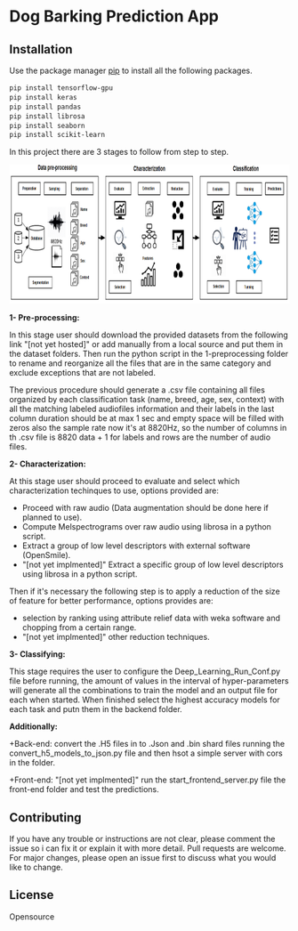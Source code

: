 # Dog Barking Prediction App

## Installation

Use the package manager [pip](https://pip.pypa.io/en/stable/) to install all the following packages.

```bash
pip install tensorflow-gpu 
pip install keras
pip install pandas
pip install librosa
pip install seaborn
pip install scikit-learn
```

In this project there are 3 stages to follow from step to step.

<img src="./overall procedure.png" height="250" />

**1- Pre-processing:** 

In this stage user should download the provided datasets from the following link "[not yet hosted]" or add manually from a local source and put them in the dataset folders. Then run the python script in the 1-preprocessing folder to rename and reorganize all the files that are in the same category and exclude exceptions that are not labeled. 

The previous procedure should generate a .csv file containing all files organized by each classification task (name, breed, age, sex, context) with all the matching labeled audiofiles information and their labels in the last column duration should be at max 1 sec and empty space will be filled with zeros also the sample rate now it's at 8820Hz, so the number of columns in th .csv file is 8820 data + 1 for labels and rows are the number of audio files.  

**2- Characterization:**

At this stage user should proceed to evaluate and select which characterization techinques to use, options provided are: 
+ Proceed with raw audio (Data augmentation should be done here if planned to use). 
+ Compute Melspectrograms over raw audio using librosa in a python script.
+ Extract a group of low level descriptors with external software (OpenSmile).
+ "[not yet implmented]" Extract a specific group of low level descriptors using librosa in a python script.

Then if it's necessary the following step is to apply a reduction of the size of feature for better performance, options provides are:
+ selection by ranking using attribute relief data with weka software and chopping from a certain range.
+ "[not yet implmented]" other reduction techniques.

**3- Classifying:**  

This stage requires the user to configure the Deep_Learning_Run_Conf.py file before running, the amount of values in the interval of hyper-parameters will generate all the combinations to train the model and an output file for each when started. When finished select the highest accuracy models for each task and putn them in the backend folder.

**Additionally:** 

+Back-end: convert the .H5 files in to .Json and .bin shard files running the convert_h5_models_to_json.py file and then hsot a simple server with cors in the folder.

+Front-end: "[not yet implmented]" run the start_frontend_server.py file the front-end folder and test the predictions.

## Contributing
If you have any trouble or instructions are not clear, please comment the issue so i can fix it or explain it with more detail.
Pull requests are welcome. For major changes, please open an issue first to discuss what you would like to change.

## License
Opensource
